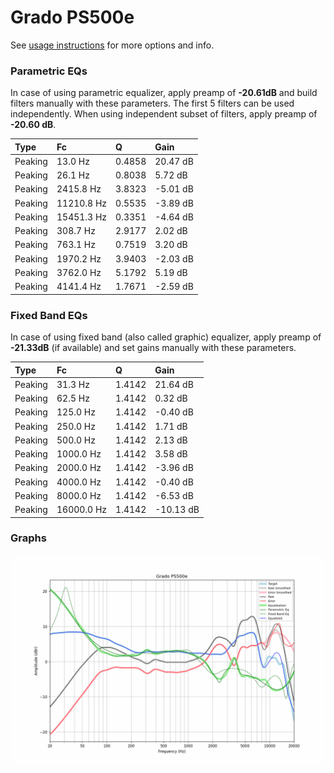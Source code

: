 # Grado PS500e
See [usage instructions](https://github.com/jaakkopasanen/AutoEq#usage) for more options and info.

### Parametric EQs
In case of using parametric equalizer, apply preamp of **-20.61dB** and build filters manually
with these parameters. The first 5 filters can be used independently.
When using independent subset of filters, apply preamp of **-20.60 dB**.

| Type    | Fc         |      Q | Gain     |
|:--------|:-----------|:-------|:---------|
| Peaking | 13.0 Hz    | 0.4858 | 20.47 dB |
| Peaking | 26.1 Hz    | 0.8038 | 5.72 dB  |
| Peaking | 2415.8 Hz  | 3.8323 | -5.01 dB |
| Peaking | 11210.8 Hz | 0.5535 | -3.89 dB |
| Peaking | 15451.3 Hz | 0.3351 | -4.64 dB |
| Peaking | 308.7 Hz   | 2.9177 | 2.02 dB  |
| Peaking | 763.1 Hz   | 0.7519 | 3.20 dB  |
| Peaking | 1970.2 Hz  | 3.9403 | -2.03 dB |
| Peaking | 3762.0 Hz  | 5.1792 | 5.19 dB  |
| Peaking | 4141.4 Hz  | 1.7671 | -2.59 dB |

### Fixed Band EQs
In case of using fixed band (also called graphic) equalizer, apply preamp of **-21.33dB**
(if available) and set gains manually with these parameters.

| Type    | Fc         |      Q | Gain      |
|:--------|:-----------|:-------|:----------|
| Peaking | 31.3 Hz    | 1.4142 | 21.64 dB  |
| Peaking | 62.5 Hz    | 1.4142 | 0.32 dB   |
| Peaking | 125.0 Hz   | 1.4142 | -0.40 dB  |
| Peaking | 250.0 Hz   | 1.4142 | 1.71 dB   |
| Peaking | 500.0 Hz   | 1.4142 | 2.13 dB   |
| Peaking | 1000.0 Hz  | 1.4142 | 3.58 dB   |
| Peaking | 2000.0 Hz  | 1.4142 | -3.96 dB  |
| Peaking | 4000.0 Hz  | 1.4142 | -0.40 dB  |
| Peaking | 8000.0 Hz  | 1.4142 | -6.53 dB  |
| Peaking | 16000.0 Hz | 1.4142 | -10.13 dB |

### Graphs
![](./Grado%20PS500e.png)